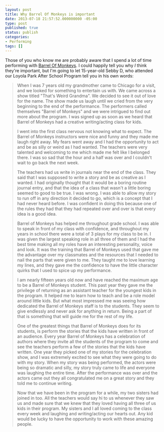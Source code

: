 ```yaml
---
layout: post
title: Why Barrel Of Monkeys is important
date: 2013-07-18 21:57:52.000000000 -05:00
type: post
published: true
status: publish
categories:
- Performing
tags: []
---
```

Those of you who know me are probably aware that I spend a lot of time performing with [Barrel Of Monkeys](http://barrelofmonkeys.org). I could happily tell you why _I_ think they're important, but I'm going to let 15-year-old Sebby D, who attended our Loyola Park After School Program tell you in his own words:

> When I was 7 years old my grandmother came to Chicago for a visit, and we looked for something to entertain us with. We came across a show titled "That's Weird Grandma". We decided to see it out of love for the name. The show made us laugh until we cried from the very beginning to the end of the performance. The performers called themselves "Barrel of Monkeys" and we were intrigued to find out more about the program. I was signed up as soon as we heard that Barrel of Monkeys had a creative writing/acting class for kids.
>
> I went into the first class nervous not knowing what to expect. The Barrel of Monkeys instructors were nice and funny and they made me laugh right away. My fears went away and I had the opportunity to act and be as silly or weird as I had wanted. The teachers were very talented and welcoming to me which made me felt like I belonged there. I was so sad that the hour and a half was over and I couldn't wait to go back the next week.
>
> The teachers had us write in journals near the end of the class. They said that I was supposed to write a story and be as creative as I wanted. I had originally thought that it would be a boring routine journal entry, and that the idea of a class that wasn't a little boring seemed to good to be true. I was wrong. I was able to allow my story to run off in any direction it decided to go, which is a concept that I had never heard before. I was confident in doing this because one of the rules they had that they had repeated over and over is that every idea is a good idea.
>
> Barrel of Monkeys has helped me throughout grade school. I was able to speak in front of my class with confidence, and throughout my years in school there were a total of 3 plays for my class to be in. I was given the largest speaking role in all three of them and I had the best time making all my roles have an interesting personality, voice and look. It was the training that Barrel of Monkeys used that gave me the advantage over my classmates and the resources that I needed to nail the parts that were given to me. They taught me to love learning my lines, and they gave me the confidence to have the little character quirks that I used to spice up my performance.
>
> I am nearly fifteen years old now and have reached the maximum age to be a Barrel of Monkeys student. This past year they gave me the privilege of returning as an assistant teacher for the youngest kids in the program. It helped me to learn how to teach and be a role model around little kids. But what most impressed me was seeing how dedicated the Barrel of Monkeys staff is to the students. They seem to give endlessly and never ask for anything in return. Being a part of that is something that will guide me for the rest of my life.
>
> One of the greatest things that Barrel of Monkeys does for its students, is perform the stories that the kids have written in front of an audience. Every year Barrel of Monkeys has a celebration of authors where they invite all the students of the program to come and see the teachers perform a few of the stories that the kids have written. One year they picked one of my stories for the celebration show, and I was extremely excited to see what they were going to do with my story. When my story was being performed, the actors were being so dramatic and silly, my story truly came to life and everyone was laughing the entire time. After the performance was over and the actors came out they all congratulated me on a great story and they told me to continue writing.
>
> Now that we have been in the program for a while, my two sisters had joined in too. All the teachers would say hi to us whenever they saw us and made sure that we knew that they loved having all three of us kids in their program. My sisters and I all loved coming to the class every week and laughing and writing/acting our hearts out. Any kid would be lucky to have the opportunity to work with these amazing people.
